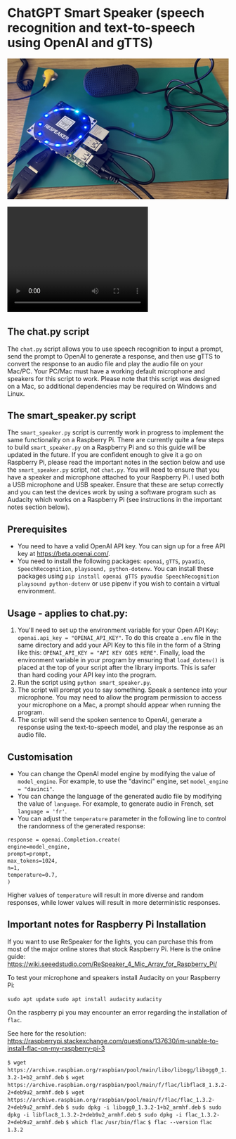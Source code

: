 # ChatGPT Smart Speaker (speech recognition and text-to-speech using OpenAI and gTTS)

![Jeff the smart speaker](images/pi.jpg)

<video width="320" height="240" controls>
  <source src="videos/speaker-jeff.mp4" type="video/mp4">
  Your browser does not support the video tag.
</video>


## The chat.py script

The `chat.py` script allows you to use speech recognition to input a prompt, send the prompt to OpenAI to generate a response, and then use gTTS to convert the response to an audio file and play the audio file on your Mac/PC. Your PC/Mac must have a working default microphone and speakers for this script to work. Please note that this script was designed on a Mac, so additional dependencies may be required on Windows and Linux. 

## The smart_speaker.py script

The `smart_speaker.py` script is currently work in progress to implement the same functionality on a Raspberry Pi. There are currently quite a few steps to build `smart_speaker.py` on a Raspberry Pi and so this guide will be updated in the future. If you are confident enough to give it a go on Raspberry Pi, please read the important notes in the section below and use the `smart_speaker.py` script, not `chat.py`. You will need to ensure that you have a speaker and microphone attached to your Raspberry Pi. I used both a USB microphone and USB speaker. Ensure that these are setup correctly and you can test the devices work by using a software program such as Audacity which works on a Raspberry Pi (see instructions in the important notes section below).

## Prerequisites

- You need to have a valid OpenAI API key. You can sign up for a free API key at https://beta.openai.com/.
- You need to install the following packages: `openai`, `gTTS`, `pyaudio`, `SpeechRecognition`, `playsound, python-dotenv`. You can install these packages using `pip install openai gTTS pyaudio SpeechRecognition playsound python-dotenv` or use pipenv if you wish to contain a virtual environment.

## Usage - applies to chat.py:

1. You'll need to set up the environment variable for your Open API Key: `openai.api_key = "OPENAI_API_KEY"`. To do this create a `.env` file in the same directory and add your API Key to this file in the form of a String like this: `OPENAI_API_KEY = "API KEY GOES HERE"`. Finally, load the environment variable in your program by ensuring that `load_dotenv()` is placed at the top of your script after the library imports. This is safer than hard coding your API key into the program.
2. Run the script using `python smart_speaker.py`.
3. The script will prompt you to say something. Speak a sentence into your microphone. You may need to allow the program permission to access your microphone on a Mac, a prompt should appear when running the program.
4. The script will send the spoken sentence to OpenAI, generate a response using the text-to-speech model, and play the response as an audio file.

## Customisation

- You can change the OpenAI model engine by modifying the value of `model_engine`. For example, to use the "davinci" engine, set `model_engine = "davinci"`.
- You can change the language of the generated audio file by modifying the value of `language`. For example, to generate audio in French, set `language = 'fr'`.
- You can adjust the `temperature` parameter in the following line to control the randomness of the generated response:

```
response = openai.Completion.create(
engine=model_engine,
prompt=prompt,
max_tokens=1024,
n=1,
temperature=0.7,
)
```

Higher values of `temperature` will result in more diverse and random responses, while lower values will result in more deterministic responses.


## Important notes for Raspberry Pi Installation

If you want to use ReSpeaker for the lights, you can purchase this from most of the major online stores that stock Raspberry Pi. 
Here is the online guide: https://wiki.seeedstudio.com/ReSpeaker_4_Mic_Array_for_Raspberry_Pi/

To test your microphone and speakers install Audacity on your Raspberry Pi:

`sudo apt update`
`sudo apt install audacity`
`audacity`

On the raspberry pi you may encounter an error regarding the installation of `flac`.

See here for the resolution: https://raspberrypi.stackexchange.com/questions/137630/im-unable-to-install-flac-on-my-raspberry-pi-3
 
`$ wget https://archive.raspbian.org/raspbian/pool/main/libo/libogg/libogg0_1.3.2-1+b2_armhf.deb`
`$ wget https://archive.raspbian.org/raspbian/pool/main/f/flac/libflac8_1.3.2-2+deb9u2_armhf.deb`
`$ wget https://archive.raspbian.org/raspbian/pool/main/f/flac/flac_1.3.2-2+deb9u2_armhf.deb`
`$ sudo dpkg -i libogg0_1.3.2-1+b2_armhf.deb`
`$ sudo dpkg -i libflac8_1.3.2-2+deb9u2_armhf.deb` 
`$ sudo dpkg -i flac_1.3.2-2+deb9u2_armhf.deb`
`$ which flac`
`/usr/bin/flac`
`$ flac --version`
`flac 1.3.2`
